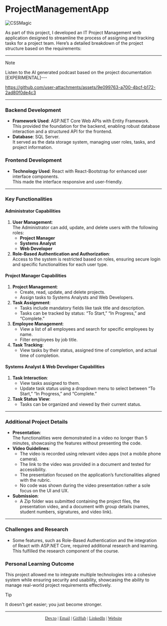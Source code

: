 # ProjectManagementApp

![CSSMagic](https://github.com/user-attachments/assets/7e542d6c-37c8-410e-b0dd-b483c8be20e7)


As part of this project, I developed an IT Project Management web application designed to streamline the process of assigning and tracking tasks for a project team. Here’s a detailed breakdown of the project structure based on the requirements:

---

>[!NOTE]
> Listen to the AI generated podcast based on the project documentation [EXPERIMENTAL]---

https://github.com/user-attachments/assets/9e099763-a700-4bcf-b172-2ad80f0de4c3

---

### Backend Development
- **Framework Used**: ASP.NET Core Web APIs with Entity Framework.  
  This provided the foundation for the backend, enabling robust database interaction and a structured API for the frontend.
- **Database**: SQL Server.  
  It served as the data storage system, managing user roles, tasks, and project information.

### Frontend Development
- **Technology Used**: React with React-Bootstrap for enhanced user interface components.  
  This made the interface responsive and user-friendly.

---

### Key Functionalities

#### Administrator Capabilities
1. **User Management**:  
   The Administrator can add, update, and delete users with the following roles:  
   - **Project Manager**
   - **Systems Analyst**
   - **Web Developer**
2. **Role-Based Authentication and Authorization**:  
   Access to the system is restricted based on roles, ensuring secure login and specific functionalities for each user type.

#### Project Manager Capabilities
1. **Project Management**:  
   - Create, read, update, and delete projects.  
   - Assign tasks to Systems Analysts and Web Developers.  
2. **Task Assignment**:  
   - Tasks include mandatory fields like task title and description.  
   - Tasks can be tracked by status: “To Start,” “In Progress,” and “Complete.”
3. **Employee Management**:  
   - View a list of all employees and search for specific employees by name.  
   - Filter employees by job title.  
4. **Task Tracking**:  
   - View tasks by their status, assigned time of completion, and actual time of completion.

#### Systems Analyst & Web Developer Capabilities
1. **Task Interaction**:  
   - View tasks assigned to them.  
   - Update task status using a dropdown menu to select between “To Start,” “In Progress,” and “Complete.”  
2. **Task Status View**:  
   - Tasks can be organized and viewed by their current status.

---

### Additional Project Details
- **Presentation**:  
  The functionalities were demonstrated in a video no longer than 5 minutes, showcasing the features without presenting the code.
- **Video Guidelines**:  
  - The video is recorded using relevant video apps (not a mobile phone camera).  
  - The link to the video was provided in a document and tested for accessibility.  
  - The presentation focused on the application’s functionalities aligned with the rubric.  
  - No code was shown during the video presentation rather a sole focus on the UI and UX.
- **Submission**:  
  - A Zip folder was submitted containing the project files, the presentation video, and a document with group details (names, student numbers, signatures, and video link).  
 

---

### Challenges and Research
- Some features, such as Role-Based Authentication and the integration of React with ASP.NET Core, required additional research and learning. This fulfilled the research component of the course.

### Personal Learning Outcome
This project allowed me to integrate multiple technologies into a cohesive system while ensuring security and usability, showcasing the ability to manage real-world project requirements effectively.

> [!Tip]
> It doesn't get easier; you just become stronger.

---
<p align="center" style="font-family: 'Times New Roman', serif;">
  <a href="https://dev.to/passionoverpain">Dev.to</a> |
  <a href="mailto:tinomhedziso21@gmail.com">Email</a> |
  <a href="https://github.com/Passion-Over-Pain">GitHub</a> |
  <a href="https://www.linkedin.com/in/tinotenda-mhedziso/">LinkedIn</a> |
  <a href="https://tinotenda-mhedziso.pages.dev/">Website</a>
</p>

